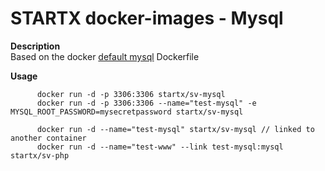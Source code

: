 STARTX docker-images - Mysql
============================

**Description**  
Based on the docker [default mysql](https://registry.hub.docker.com/_/mysql/) Dockerfile

**Usage**  

          docker run -d -p 3306:3306 startx/sv-mysql
          docker run -d -p 3306:3306 --name="test-mysql" -e MYSQL_ROOT_PASSWORD=mysecretpassword startx/sv-mysql

          docker run -d --name="test-mysql" startx/sv-mysql // linked to another container
          docker run -d --name="test-www" --link test-mysql:mysql startx/sv-php
